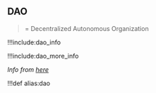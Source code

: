 ## DAO

> = Decentralized Autonomous Organization

!!!include:dao_info

!!!include:dao_more_info

*Info from [here](https://en.wikipedia.org/wiki/Decentralized_autonomous_organization)*


!!!def alias:dao
